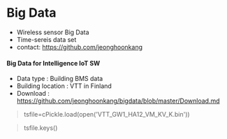 # Big Data
  - Wireless sensor Big Data
  - Time-sereis data set 
  - contact: https://github.com/jeonghoonkang
  
#### Big Data for Intelligence IoT SW
 - Data type : Building BMS data 
 - Building location : VTT in Finland
 - Download : https://github.com/jeonghoonkang/bigdata/blob/master/Download.md

> tsfile=cPickle.load(open('VTT_GW1_HA12_VM_KV_K.bin'))

> tsfile.keys()
